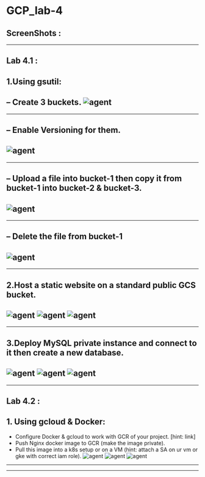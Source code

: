 # GCP_lab-4

## ScreenShots :
-----------------------------------------------------------------
## Lab 4.1 :

## 1.Using gsutil:
– Create 3 buckets.
![agent](https://github.com/Badawi02/GCP/blob/main/lab-4/images/4.1.1.1.png)
-----------------------------------------------------------------
-----------------------------------------------------------------
## – Enable Versioning for them.
![agent](https://github.com/Badawi02/GCP/blob/main/lab-4/images/4.1.1.2.png)
-----------------------------------------------------------------
-----------------------------------------------------------------
## – Upload a file into bucket-1 then copy it from bucket-1 into bucket-2 & bucket-3.
![agent](https://github.com/Badawi02/GCP/blob/main/lab-4/images/4.1.1.3.png)
-----------------------------------------------------------------
-----------------------------------------------------------------
## – Delete the file from bucket-1
![agent](https://github.com/Badawi02/GCP/blob/main/lab-4/images/4.1.1.4.png)
-----------------------------------------------------------------
-----------------------------------------------------------------
## 2.Host a static website on a standard public GCS bucket.
![agent](https://github.com/Badawi02/GCP/blob/main/lab-4/images/4.1.2.1.png)
![agent](https://github.com/Badawi02/GCP/blob/main/lab-4/images/4.1.2.2.png)
![agent](https://github.com/Badawi02/GCP/blob/main/lab-4/images/4.1.2.3.png)
-----------------------------------------------------------------
-----------------------------------------------------------------
## 3.Deploy MySQL private instance and connect to it then create a new database.
![agent](https://github.com/Badawi02/GCP/blob/main/lab-4/images/4.1.3.1.png)
![agent](https://github.com/Badawi02/GCP/blob/main/lab-4/images/4.1.3.2.png)
![agent](https://github.com/Badawi02/GCP/blob/main/lab-4/images/4.1.3.3.png)
-----------------------------------------------------------------
-----------------------------------------------------------------

## Lab 4.2 :

## 1. Using gcloud & Docker:
- Configure Docker & gcloud to work with GCR of your project. [hint: link]
- Push Nginx docker image to GCR (make the image private).
- Pull this image into a k8s setup or on a VM (hint: attach a SA on ur vm or gke with correct iam role).
![agent](https://github.com/Badawi02/GCP/blob/main/lab-4/images/4.2.1.1.png)
![agent](https://github.com/Badawi02/GCP/blob/main/lab-4/images/4.2.1.2.png)
![agent](https://github.com/Badawi02/GCP/blob/main/lab-4/images/4.2.1.3.png)


-----------------------------------------------------------------
-----------------------------------------------------------------